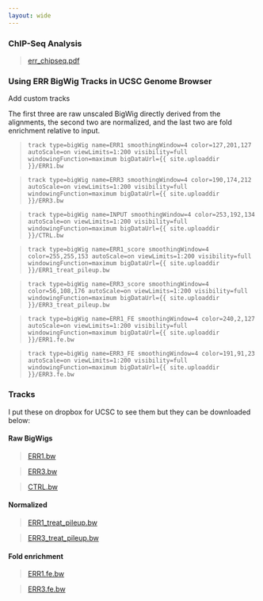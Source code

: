 ```yaml
---
layout: wide
---
```


### ChIP-Seq Analysis

> [err_chipseq.pdf](err_chipseq.pdf)

### Using ERR BigWig Tracks in UCSC Genome Browser

Add custom tracks

The first three are raw unscaled BigWig directly derived from the alignments, the second two are normalized, and the last two are fold enrichment relative to input.

> ```track type=bigWig name=ERR1 smoothingWindow=4 color=127,201,127 autoScale=on viewLimits=1:200 visibility=full windowingFunction=maximum bigDataUrl={{ site.uploaddir }}/ERR1.bw```

> ```track type=bigWig name=ERR3 smoothingWindow=4 color=190,174,212 autoScale=on viewLimits=1:200 visibility=full windowingFunction=maximum bigDataUrl={{ site.uploaddir }}/ERR3.bw```

> ```track type=bigWig name=INPUT smoothingWindow=4 color=253,192,134 autoScale=on viewLimits=1:200 visibility=full windowingFunction=maximum bigDataUrl={{ site.uploaddir }}/CTRL.bw```

> ```track type=bigWig name=ERR1_score smoothingWindow=4 color=255,255,153 autoScale=on viewLimits=1:200 visibility=full windowingFunction=maximum bigDataUrl={{ site.uploaddir }}/ERR1_treat_pileup.bw```

> ```track type=bigWig name=ERR3_score smoothingWindow=4 color=56,108,176 autoScale=on viewLimits=1:200 visibility=full windowingFunction=maximum bigDataUrl={{ site.uploaddir }}/ERR3_treat_pileup.bw```

> ```track type=bigWig name=ERR1_FE smoothingWindow=4 color=240,2,127 autoScale=on viewLimits=1:200 visibility=full windowingFunction=maximum bigDataUrl={{ site.uploaddir }}/ERR1.fe.bw```

> ```track type=bigWig name=ERR3_FE smoothingWindow=4 color=191,91,23 autoScale=on viewLimits=1:200 visibility=full windowingFunction=maximum bigDataUrl={{ site.uploaddir }}/ERR3.fe.bw```

### Tracks
I put these on dropbox for UCSC to see them but they can be downloaded below:

#### Raw BigWigs
> [ERR1.bw](ERR1.bw)

> [ERR3.bw](ERR3.bw)

> [CTRL.bw](CTRL.bw)

#### Normalized

> [ERR1_treat_pileup.bw](ERR1_treat_pileup.bw)

> [ERR3_treat_pileup.bw](ERR3_treat_pileup.bw)

#### Fold enrichment

> [ERR1.fe.bw](ERR1.fe.bw)

> [ERR3.fe.bw](ERR3.fe.bw)
